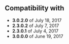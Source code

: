 ## Compatibility with

- <strong>3.0.2.0</strong> of July 18, 2017
- <strong>2.3.0.2</strong> of July 7, 2017
- <strong>2.3.0.1</strong> of July 4, 2017
- <strong>3.0.0.0</strong> of June 19, 2017
